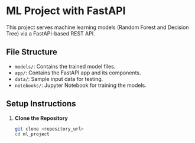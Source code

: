 # ML Project with FastAPI

This project serves machine learning models (Random Forest and Decision Tree) via a FastAPI-based REST API.

## File Structure

- `models/`: Contains the trained model files.
- `app/`: Contains the FastAPI app and its components.
- `data/`: Sample input data for testing.
- `notebooks/`: Jupyter Notebook for training the models.

## Setup Instructions

1. **Clone the Repository**
   ```bash
   git clone <repository_url>
   cd ml_project
